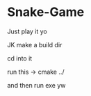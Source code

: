 # Snake-Game

Just play it yo

JK make a build dir

cd into it

run this -> cmake ../

and then run exe yw
